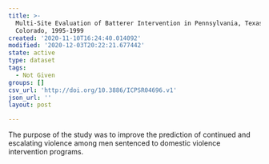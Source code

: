 ```yaml
---
title: >-
  Multi-Site Evaluation of Batterer Intervention in Pennsylvania, Texas, and
  Colorado, 1995-1999
created: '2020-11-10T16:24:40.014092'
modified: '2020-12-03T20:22:21.677442'
state: active
type: dataset
tags:
  - Not Given
groups: []
csv_url: 'http://doi.org/10.3886/ICPSR04696.v1'
json_url: ''
layout: post

---
```

The purpose of the study was to improve the prediction of continued and escalating violence among men sentenced to domestic violence intervention programs.
